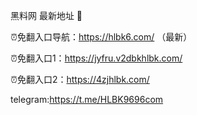 黑料网 最新地址 👋

⏰免翻入口导航：https://hlbk6.com/ （最新）

⏰免翻入口1：https://jyfru.v2dbkhlbk.com/

⏰免翻入口2：https://4zjhlbk.com/

telegram:https://t.me/HLBK9696com
